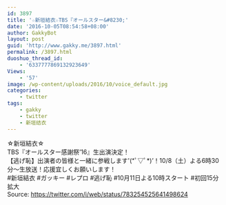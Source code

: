 ```yaml
---
id: 3897
title: '☆新垣結衣☆TBS『オールスター&#8230;'
date: '2016-10-05T08:54:58+08:00'
author: GakkyBot
layout: post
guid: 'http://www.gakky.me/3897.html'
permalink: /3897.html
duoshuo_thread_id:
    - '6337777869132923649'
Views:
    - '57'
image: /wp-content/uploads/2016/10/voice_default.jpg
categories:
    - twitter
tags:
    - gakky
    - twitter
    - 新垣结衣
---
```


☆新垣結衣☆  
TBS『オールスター感謝祭’16』生出演決定！  
【逃げ恥】出演者の皆様と一緒に参戦します'(\*ﾟ▽ﾟ\*)’！10/8（土）よる6時30分〜生放送！応援宜しくお願いします！  
\#新垣結衣 #ガッキー #レプロ #逃げ恥 #10月11日よる10時スタート #初回15分拡大  
Source: <https://twitter.com/i/web/status/783254525641498624>